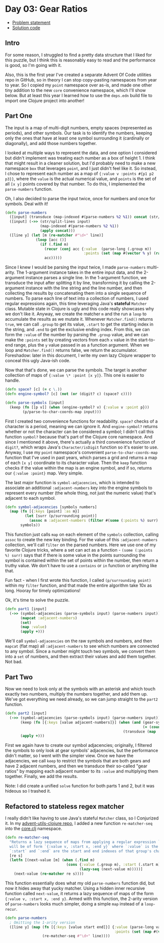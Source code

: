 # Day 03: Gear Ratios

* [Problem statement](https://adventofcode.com/2023/day/3)
* [Solution code](https://github.com/abyala/advent-2023-clojure/blob/master/src/advent_2023_clojure/day03.clj)

## Intro

For some reason, I struggled to find a pretty data structure that I liked for this puzzle, but I think this is
reasonably easy to read and the performance is good, so I'm going with it.

Also, this is the first year I've created a separate Advent Of Code utilities repo in GitHub, so in theory I can stop
copy-pasting namespaces from year to year. So I copied my `point` namespace over as-is, and made one other tiny
addition to the new `core` convenience namespace, which I'll show below. But at least this year I learned how to use
the `deps.edn` build file to import one Clojure project into another!

## Part One

The input is a map of multi-digit numbers, empty spaces (represented as periods), and other symbols. Our task is to
identify the numbers, keeping only the ones that have at least one symbol surrounding it (cardinally or diagonally),
and add those numbers together.

I looked at multiple ways to represent the data, and one option I considered but didn't implement was treating each
number as a box of height 1. I think that might result in a cleaner solution, but I'd probably need to make a new
namespace `box` that leverages `point`, and I just didn't feel like it. So instead, I chose to represent each number
as a map of `{:value v :points #{p1 p2 p3}}`, where the `value` is the actual numerical value, and `points` is the set
of all `[x y]` points covered by that number. To do this, I implemented the `parse-numbers` function.

Oh, I also decided to parse the input twice, once for numbers and once for symbols. Deal with it!

```clojure
(defn parse-numbers
  ([input] (transduce (map-indexed #(parse-numbers %2 %1)) concat (str/split-lines input)))
  ([input] (->> (str/split-lines input)
                (map-indexed #(parse-numbers %2 %1))
                (apply concat)))
  ([line y] (let [m (re-matcher #"\d+" line)]
              (loop [acc ()]
                (if (.find m)
                  (recur (conj acc {:value  (parse-long (.group m))
                                    :points (set (map #(vector % y) (range (.start m) (.end m))))}))
                  acc)))))
```

Since I knew I would be parsing the input twice, I made `parse-numbers` multi-arity. The 1-argument instance takes in
the entire input data, and the 2-argument instance parses a single line. In the 1-argument function, we transduce the
input after splitting it by line, transforming it by calling the 2-argument instance with the line string and the line
number, and then collecting the results by concatenating them into a single sequence of numbers. To parse each line of
text into a collection of numbers, I used regular expressions again, this time leveraging Java's **stateful** `Matcher`
class. Mutable state in Clojure is ugly and this code really showcases why we don't like it. Anyway, we create the
matcher `m` and the run a `loop` to accumulate the results as we mutate it. Whenever `Matcher.find()` returns `true`,
we can call `.group` to get its value, `.start` to get the starting index in the string, and `.end` to get the exclusive
ending index. From this, we can form the `:value` of the number by parsing the `.group` value, and we can make the 
`:points` set by creating vectors from each `x` value in the start-to-end range, plus the `y` value passed in as a
function argument. When we loop and `Matcher.find()` returns false, we return the accumulator. Foreshadow: later in this
document, I write my own lazy Clojure wrapper to conceal this ugly Java-ish code.

Now that that's done, we can parse the symbols. The target is another collection of maps of `{:value \* :point [x y]}`.
This one is easier to handle.

```clojure
(defn space? [c] (= c \.))
(defn engine-symbol? [c] (not (or (digit? c) (space? c))))

(defn parse-symbols [input]
  (keep (fn [[p v]] (when (engine-symbol? v) {:value v :point p}))
        (p/parse-to-char-coords-map input)))
```

First I created two convenience functions for readability. `space?` checks of a character is a period, meaning we can
ignore it. And `engine-symbol?` returns whether or not the character can be considered a symbol; I didn't call this
function `symbol?` because that's part of the Clojure core namespace. And since I mentioned it above, there's actually
a third convenience function of `digit?`, which wraps Java's `Character/isDigit` function so it's easier to use. Anyway,
I use my `point` namespace's convenient `parse-to-char-coords-map` function that I've used in past years, which parses
a grid and returns a map of each `[x y]` coordinate to its character value. Then the `keep` function checks if the
value within the map is an engine symbol, and if so, returns our `{:value :point}` map. Very simple.

The last major function is `symbol-adjacencies`, which is intended to associate an additional `:adjacent-numbers` key
into the engine symbols to represent every number (the whole thing, not just the numeric value) that's adjacent to each
symbol.

```clojure
(defn symbol-adjacencies [symbols numbers]
  (map (fn [{:keys [point] :as m}]
         (let [surr (p/surrounding point)]
           (assoc m :adjacent-numbers (filter #(some (:points %) surr) numbers))))
       symbols))
```

This function just calls `map` on each element of the `symbols` collection, calling `assoc` to create the new key
binding. For the value of this `:adjacent-numbers` collection, we'll call `filter` on the parsed numbers. Here we use
one of my favorite Clojure tricks, where a set can act as a function - `(some (:points %) surr)` says that if there is
some value in the points surrounding the symbol is contained within the set of points within the number, then return a
truthy value. We don't have to use a `contains` or `in` function or anything like that.

Fun fact - when I first wrote this function, I called `(p/surrounding point)` within my `filter` function, and that
made the entire algorithm take 10x as long. Hooray for timely optimizations!

Ok, it's time to solve the puzzle.

```clojure
(defn part1 [input]
  (->> (symbol-adjacencies (parse-symbols input) (parse-numbers input))
       (mapcat :adjacent-numbers)
       (set)
       (map :value)
       (apply +)))
```

We'll call `symbol-adjacencies` on the raw symbols and numbers, and then `mapcat` (flat map) all `:adjacent-numbers`
to see which numbers are connected to any symbol. Since a number might touch two symbols, we convert them into a `set`
of numbers, and then extract their values and add them together. Not bad.

## Part Two

Now we need to look only at the symbols with an asterisk and which touch exactly two numbers, multiply the numbers
together, and add them up. We've got everything we need already, so we can jump straight to the `part2` function.

```clojure
(defn part2 [input]
  (->> (symbol-adjacencies (parse-symbols input) (parse-numbers input))
       (keep (fn [{:keys [value adjacent-numbers]}] (when (and (gear-symbol value)
                                                               (= (count adjacent-numbers) 2))
                                                      (transduce (map :value) * adjacent-numbers))))
       (apply +)))
```

First we again have to create our symbol adjacencies; originally, I filtered the symbols to only look at gear symbols'
adjacencies, but the performance didn't matter, so I went with the simpler view. Once we have the adjacencies, we call
`keep` to restrict the symbols that are both gears and have 2 adjacent numbers, and then we transduce their so-called
"gear ratios" by mapping each adjacent number to its `:value` and multiplying them together. Finally, we add the
results.

Note: I did create a unified `solve` function for both parts 1 and 2, but it was hideous so I trashed it.

## Refactored to stateless regex matcher

I really didn't like having to use Java's stateful `Matcher` class, so I Conjurized it.  In my 
[advent-utils-clojure repo](https://github.com/abyala/advent-utils-clojure), I added a new function `re-matcher-seq`
into the [core.clj](https://github.com/abyala/advent-utils-clojure/blob/main/src/abyala/advent_utils_clojure/core.clj)
namespace.

```clojure
(defn re-matcher-seq
  "Returns a lazy sequence of maps from applying a regular expression `re` to the string `s`. Each returned map
  will be of form `{:value v, :start x, :end y}` where `:value` is the text value from the captured group, and
  `:start` and `:end` are the start and end indexes of that group's characters."
  [re s]
  (letfn [(next-value [m] (when (.find m)
                            (cons {:value (.group m), :start (.start m), :end (.end m)}
                                  (lazy-seq (next-value m)))))]
    (next-value (re-matcher re s))))
```

This function essentially does what my old `parse-numbers` function did, but now it hides away that yucky matcher.
Using a hidden inner recursive function called `next-value`, it returns a lazy sequence of maps of the form
`{:value v, :start x, :end y}`. Armed with this function, the 2-arity version of `parse-numbers` looks much simpler,
doing a simple `map` instead of a `loop-recur`.

```clojure
(defn parse-numbers
  ; Omitting the 1-arity version
  ([line y] (map (fn [{:keys [value start end]}] {:value (parse-long value)
                                                  :points (set (map #(vector % y) (range start end)))})
                 (re-matcher-seq #"\d+" line))))
```